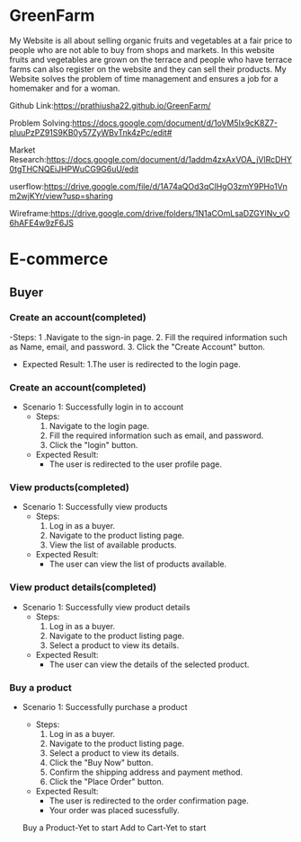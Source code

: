 # GreenFarm
My Website is all about selling organic fruits and vegetables at a fair price to people who are not able to buy from shops and markets.
In this website fruits and vegetables are grown on the terrace and people who have terrace farms can also register on the website and they can sell their products.
My Website solves the problem of time management and ensures a job for a homemaker and for a woman.

Github Link:https://prathiusha22.github.io/GreenFarm/

Problem Solving:https://docs.google.com/document/d/1oVM5Ix9cK8Z7-pluuPzPZ91S9KB0y57ZyWBvTnk4zPc/edit#

Market Research:https://docs.google.com/document/d/1addm4zxAxVOA_jVlRcDHY0tgTHCNQEiJHPWuCG9G6uU/edit

userflow:https://drive.google.com/file/d/1A74aQOd3qClHgO3zmY9PHo1Vnm2wjKYr/view?usp=sharing

Wireframe:https://drive.google.com/drive/folders/1N1aCOmLsaDZGYlNv_vO6hAFE4w9zF6JS

# E-commerce

## Buyer

### Create an account(completed)
-Steps:
 1 .Navigate to the sign-in page.
 2. Fill the required information such as Name, email, and password.
 3. Click the "Create Account" button.
 - Expected Result:
  1.The user is redirected to the login page.


### Create an account(completed)
- Scenario 1: Successfully login in to account
    - Steps:
        1. Navigate to the login page.
        2. Fill the required information such as email, and password.
        3. Click the "login" button.
    - Expected Result:
        - The user is redirected to the user profile page.


### View products(completed)
- Scenario 1: Successfully view products
    - Steps:
        1. Log in as a buyer.
        2. Navigate to the product listing page.
        3. View the list of available products.
    - Expected Result:
        - The user can view the list of products available.


### View product details(completed)
- Scenario 1: Successfully view product details
    - Steps:
        1. Log in as a buyer.
        2. Navigate to the product listing page.
        3. Select a product to view its details.
    - Expected Result:
        - The user can view the details of the selected product.

### Buy a product
- Scenario 1: Successfully purchase a product
    - Steps:
        1. Log in as a buyer.
        2. Navigate to the product listing page.
        3. Select a product to view its details.
        4. Click the "Buy Now" button.
        5. Confirm the shipping address and payment method.
        6. Click the "Place Order" button.
    - Expected Result:
        - The user is redirected to the order confirmation page.
        - Your order was placed sucessfully.


   Buy a Product-Yet to start
   Add to Cart-Yet to start
